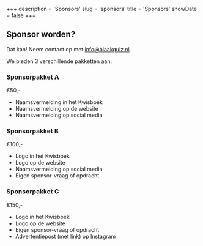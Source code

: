 +++
description = 'Sponsors'
slug = 'sponsors'
title = 'Sponsors'
showDate = false
+++

## Sponsor worden?
Dat kan! Neem contact op met [info@blaakquiz.nl](mailto:info@blaakquiz.nl).

We bieden 3 verschillende pakketten aan:

### Sponsorpakket A
€50,-
* Naamsvermelding in het Kwisboek
* Naamsvermelding op de website
* Naamsvermelding op social media

### Sponsorpakket B
€100,-
* Logo in het Kwisboek 
* Logo op de website
* Naamsvermelding op social media
* Eigen sponsor-vraag of opdracht

### Sponsorpakket C
€150,-
* Logo in het Kwisboek
* Logo op de website
* Eigen sponsor-vraag of opdracht
* Advertentiepost (met link) op Instagram
